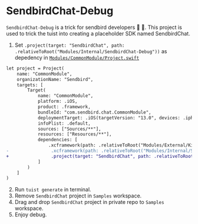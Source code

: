 # SendbirdChat-Debug

`SendbirdChat-Debug` is a trick for sendbird developers 💌 🦅. This project is used to trick the tuist into creating a placeholder SDK named SendbirdChat.

1. Set `.project(target: "SendbirdChat", path: .relativeToRoot("Modules/Internal/SendbirdChat-Debug"))` as depedency in [`Modules/CommonModule/Project.swift`](../../CommonModule/Project.swift)

```diff
let project = Project(
    name: "CommonModule",
    organizationName: "Sendbird",
    targets: [
        Target(
            name: "CommonModule",
            platform: .iOS,
            product: .framework,
            bundleId: "com.sendbird.chat.CommonModule",
            deploymentTarget: .iOS(targetVersion: "13.0", devices: .iphone),
            infoPlist: .default,
            sources: ["Sources/**"],
            resources: ["Resources/**"],
            dependencies: [
                .xcframework(path: .relativeToRoot("Modules/External/Kingfisher-7.2.0/Kingfisher.xcframework")),
-                .xcframework(path: .relativeToRoot("Modules/Internal/SendbirdChat-4.0.0/SendbirdChat.xcframework")),
+                .project(target: "SendbirdChat", path: .relativeToRoot("Modules/Internal/SendbirdChat-Debug")),
            ]
        )
    ]
)
```

2. Run `tuist generate` in terminal.
3. Remove `SendbirdChat` project in `Samples` workspace.
4. Drag and drop `SendbirdChat` project in private repo to `Samples` workspace.
5. Enjoy debug.
